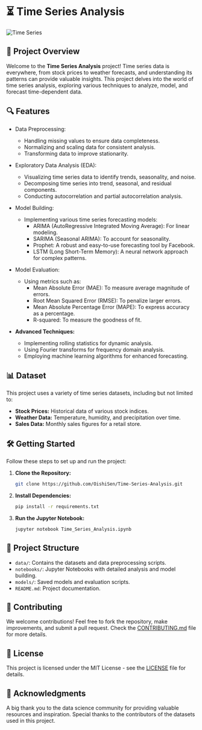# ⏳ Time Series Analysis

![Time Series](https://miro.medium.com/v2/resize:fit:1200/format:webp/1*B5O7h7I97Nk9IMs4FMo6Lg.png)

## 🌟 Project Overview

Welcome to the **Time Series Analysis** project! Time series data is everywhere, from stock prices to weather forecasts, and understanding its patterns can provide valuable insights. This project delves into the world of time series analysis, exploring various techniques to analyze, model, and forecast time-dependent data.

## 🔍 Features

- Data Preprocessing:
  - Handling missing values to ensure data completeness.
  - Normalizing and scaling data for consistent analysis.
  - Transforming data to improve stationarity.

- Exploratory Data Analysis (EDA): 
  - Visualizing time series data to identify trends, seasonality, and noise.
  - Decomposing time series into trend, seasonal, and residual components.
  - Conducting autocorrelation and partial autocorrelation analysis.

- Model Building: 
  - Implementing various time series forecasting models:
    - ARIMA (AutoRegressive Integrated Moving Average): For linear modeling.
    - SARIMA (Seasonal ARIMA): To account for seasonality.
    - Prophet: A robust and easy-to-use forecasting tool by Facebook.
    - LSTM (Long Short-Term Memory): A neural network approach for complex patterns.

- Model Evaluation: 
  - Using metrics such as:
    - Mean Absolute Error (MAE): To measure average magnitude of errors.
    - Root Mean Squared Error (RMSE): To penalize larger errors.
    - Mean Absolute Percentage Error (MAPE): To express accuracy as a percentage.
    - R-squared: To measure the goodness of fit.

- **Advanced Techniques:**
  - Implementing rolling statistics for dynamic analysis.
  - Using Fourier transforms for frequency domain analysis.
  - Employing machine learning algorithms for enhanced forecasting.

## 📊 Dataset

This project uses a variety of time series datasets, including but not limited to:
- **Stock Prices:** Historical data of various stock indices.
- **Weather Data:** Temperature, humidity, and precipitation over time.
- **Sales Data:** Monthly sales figures for a retail store.

## 🛠️ Getting Started

Follow these steps to set up and run the project:

1. **Clone the Repository:**
   ```bash
   git clone https://github.com/OishiSen/Time-Series-Analysis.git
   ```

2. **Install Dependencies:**
   ```bash
   pip install -r requirements.txt
   ```

3. **Run the Jupyter Notebook:**
   ```bash
   jupyter notebook Time_Series_Analysis.ipynb
   ```

## 🧩 Project Structure

- `data/`: Contains the datasets and data preprocessing scripts.
- `notebooks/`: Jupyter Notebooks with detailed analysis and model building.
- `models/`: Saved models and evaluation scripts.
- `README.md`: Project documentation.

## 🤝 Contributing

We welcome contributions! Feel free to fork the repository, make improvements, and submit a pull request. Check the [CONTRIBUTING.md](CONTRIBUTING.md) file for more details.

## 📜 License

This project is licensed under the MIT License - see the [LICENSE](LICENSE) file for details.

## 🎉 Acknowledgments

A big thank you to the data science community for providing valuable resources and inspiration. Special thanks to the contributors of the datasets used in this project.
